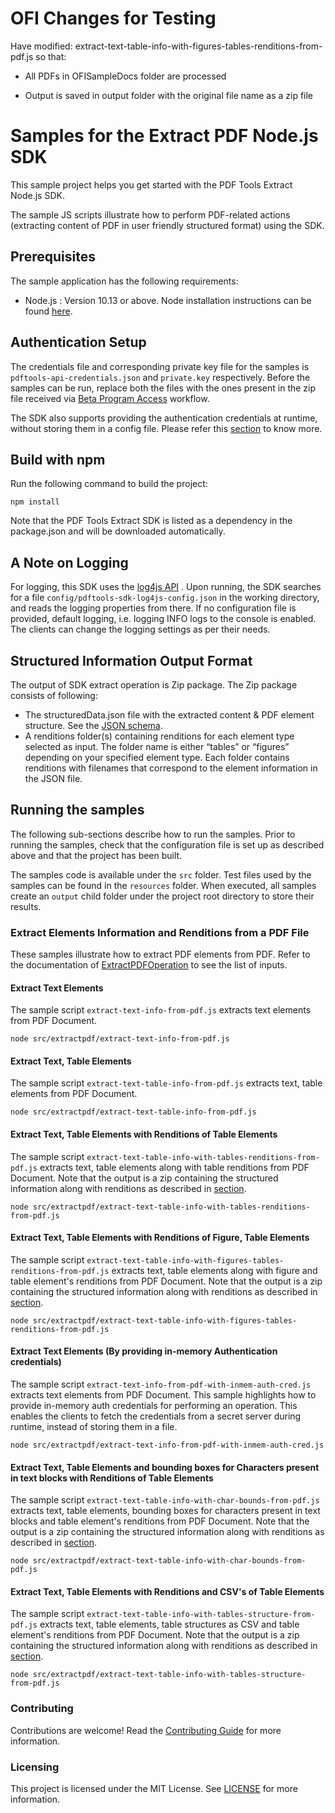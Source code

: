 # OFI Changes for Testing

Have modified: extract-text-table-info-with-figures-tables-renditions-from-pdf.js so that:

- All PDFs in OFISampleDocs folder are processed

* Output is saved in output folder with the original file name as a zip file

# Samples for the Extract PDF Node.js SDK

This sample project helps you get started with the PDF Tools Extract Node.js SDK.

The sample JS scripts illustrate how to perform PDF-related actions (extracting content of PDF in user friendly structured format) using
the SDK.

## Prerequisites

The sample application has the following requirements:

- Node.js : Version 10.13 or above. Node installation instructions can be found
  [here](https://nodejs.org/en/download/).

## Authentication Setup

The credentials file and corresponding private key file for the samples is `pdftools-api-credentials.json` and `private.key`
respectively. Before the samples can be run, replace both the files with the ones present in the zip file received via [Beta Program Access](https://opensource.adobe.com/pdftools-sdk-docs/beta/extract/#beta-program-access) workflow.

The SDK also supports providing the authentication credentials at runtime, without storing them in a config file. Please
refer this [section](#extract-text-elements-by-providing-in-memory-authentication-credentials) to
know more.

## Build with npm

Run the following command to build the project:

```$xslt
npm install
```

Note that the PDF Tools Extract SDK is listed as a dependency in the package.json and will be downloaded automatically.

## A Note on Logging

For logging, this SDK uses the [log4js API](https://www.npmjs.com/package/log4js) .
Upon running, the SDK searches for a file `config/pdftools-sdk-log4js-config.json` in the working directory, and reads the
logging properties from there. If no configuration file is provided, default logging, i.e. logging INFO logs to the console is enabled. The clients can change the logging settings as per their needs.

## Structured Information Output Format

The output of SDK extract operation is Zip package. The Zip package consists of following:

- The structuredData.json file with the extracted content & PDF element structure. See the [JSON schema](https://opensource.adobe.com/pdftools-sdk-docs/release/shared/extractJSONOutputSchema.json).
- A renditions folder(s) containing renditions for each element type selected as input.
  The folder name is either “tables” or “figures” depending on your specified element type.
  Each folder contains renditions with filenames that correspond to the element information in the JSON file.

## Running the samples

The following sub-sections describe how to run the samples. Prior to running the samples, check that the configuration
file is set up as described above and that the project has been built.

The samples code is available under the `src` folder. Test
files used by the samples can be found in the `resources` folder. When executed, all samples create an `output`
child folder under the project root directory to store their results.

### Extract Elements Information and Renditions from a PDF File

These samples illustrate how to extract PDF elements from PDF. Refer to the documentation of [ExtractPDFOperation](https://opensource.adobe.com/pdftools-extract-node-sdk-samples/apidocs/ExtractPdfOperation.html) to see the list of inputs.

#### Extract Text Elements

The sample script `extract-text-info-from-pdf.js` extracts text elements from PDF Document.

```$xslt
node src/extractpdf/extract-text-info-from-pdf.js
```

#### Extract Text, Table Elements

The sample script `extract-text-table-info-from-pdf.js` extracts text, table elements from PDF Document.

```$xslt
node src/extractpdf/extract-text-table-info-from-pdf.js
```

#### Extract Text, Table Elements with Renditions of Table Elements

The sample script `extract-text-table-info-with-tables-renditions-from-pdf.js` extracts text, table elements along with table renditions
from PDF Document. Note that the output is a zip containing the structured information along with renditions as described
in [section](#structured-information-output-format).

```$xslt
node src/extractpdf/extract-text-table-info-with-tables-renditions-from-pdf.js
```

#### Extract Text, Table Elements with Renditions of Figure, Table Elements

The sample script `extract-text-table-info-with-figures-tables-renditions-from-pdf.js` extracts text, table elements along with figure
and table element's renditions from PDF Document. Note that the output is a zip containing the structured information
along with renditions as described in [section](#structured-information-output-format).

```$xslt
node src/extractpdf/extract-text-table-info-with-figures-tables-renditions-from-pdf.js
```

#### Extract Text Elements (By providing in-memory Authentication credentials)

The sample script `extract-text-info-from-pdf-with-inmem-auth-cred.js` extracts text elements from PDF Document.
This sample highlights how to provide in-memory auth credentials for performing an operation.
This enables the clients to fetch the credentials from a secret server during runtime, instead of storing them in a file.

```$xslt
node src/extractpdf/extract-text-info-from-pdf-with-inmem-auth-cred.js
```

#### Extract Text, Table Elements and bounding boxes for Characters present in text blocks with Renditions of Table Elements

The sample script `extract-text-table-info-with-char-bounds-from-pdf.js` extracts text, table elements, bounding boxes for characters present in text blocks and table element's renditions from PDF Document.
Note that the output is a zip containing the structured information along with renditions as described in [section](#structured-information-output-format).

```$xslt
node src/extractpdf/extract-text-table-info-with-char-bounds-from-pdf.js
```

#### Extract Text, Table Elements with Renditions and CSV's of Table Elements

The sample script `extract-text-table-info-with-tables-structure-from-pdf.js` extracts text, table elements, table structures as CSV and table element's renditions from PDF Document. Note that the output is a zip containing the structured information along with renditions as described in [section](#structured-information-output-format).

```$xslt
node src/extractpdf/extract-text-table-info-with-tables-structure-from-pdf.js
```

### Contributing

Contributions are welcome! Read the [Contributing Guide](.github/CONTRIBUTING.md) for more information.

### Licensing

This project is licensed under the MIT License. See [LICENSE](LICENSE.md) for more information.
